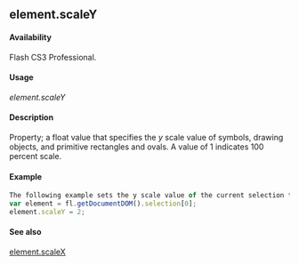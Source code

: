 ## element.scaleY

#### Availability

Flash CS3 Professional.

#### Usage

*element.scaleY*

#### Description

Property; a float value that specifies the *y* scale value of symbols, drawing objects, and primitive rectangles and ovals. A value of 1 indicates 100 percent scale.

#### Example

```javascript
The following example sets the y scale value of the current selection to 2 (doubles its value):
var element = fl.getDocumentDOM().selection[0]; 
element.scaleY = 2;

```
#### See also

[element.scaleX](../Element_object/elemen14.md)
